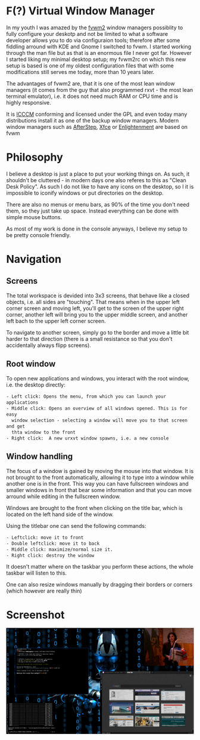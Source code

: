 # F(?) Virtual Window Manager

In my youth I was amazed by the [fvwm2](http://fvwm.org/) window managers possiblity 
to fully configure your deskotp and not be limited to what a software developer allows
you to do via configuraion tools; therefore after some fiddling arround with KDE
and Gnome I switched to fvwm. I started working through the man file but as that
is an enormous file I never got far. However I started liking my minimal
desktop setup; my fvwm2rc on which this new setup is based is one of my oldest
configuration files that with some modifications still serves me today, more
than 10 years later.

The advantages of fvwm2 are, that it is one of the most lean window managers (it
comes from the guy that also programmed rxvt - the most lean terminal emulator),
i.e. it does not need much RAM or CPU time and is highly responsive. 

It is
[ICCCM](http://en.wikipedia.org/wiki/Inter-Client_Communication_Conventions_Manual) 
conforming and licensed under the GPL and even today many 
distributions install it as one of the backup window managers. Modern window
managers such as 
[AfterStep](http://afterstep.org/), 
[Xfce](http://www.xfce.org/) or 
[Enlightenment](https://www.enlightenment.org/) are based on fvwm

# Philosophy

I believe a desktop is just a place to put your working things on. As such, it
shouldn't be cluttered - in modern days one also referes to this as "Clean Desk
Policy". As such I do not like to have any icons on the desktop, so I it is
impossible to iconify windows or put directories on the desktop.

There are also no menus or menu bars, as 90% of the time you don't need them, so
they just take up space. Instead everything can be done with simple mouse
buttons.

As most of my work is done in the console anyways, I believe my setup to be
pretty console friendly.

# Navigation

## Screens

The total workspace is devided into 3x3 screens, that behave like a closed
objects, i.e. all sides are "touching". That means when in the upper left corner
screen and moving left, you'll get to the screen of the upper right corner, another
left will bring you to the upper middle screen, and another left bach to the
upper left corner screen.

To navigate to another screen, simply go to the border and move a little bit
harder to that direction (there is a small resistance so that you don't
accidentally always flipp screens).

## Root window

To open new applications and windows, you interact with the root window, i.e.
the desktop directly:

    - Left click: Opens the menu, from which you can launch your applications
    - Middle click: Opens an overview of all windows opened. This is for easy
      window selection - selecting a window will move you to that screen and get
      thta window to the front
    - Right click:  A new urxvt window spawns, i.e. a new console

## Window handling

The focus of a window is gained by moving the mouse into that window. It is not
brought to the front automatically, allowing it to type into a window while
another one is in the front. This way you can have fullscreen windows and
smaller windows in front that bear some information and that you can move
arround while editing in the fullscreen window.

Windows are brought to the front when clicking on the title bar, which is
located on the left hand side of the window.

Using the titlebar one can send the following commands:

    - Leftclick: move it to front
    - Double leftclick: move it to back 
    - Middle click: maximize/normal size it.
    - Right click: destroy the window

It doesn't matter where on the taskbar you perform these actions, the whole
taskbar will listen to this.

One can also resize windows manually by dragging their borders or corners 
(which however are really thin)

# Screenshot

![Screenshot of my fvwm configuration](./screenshot.png)

